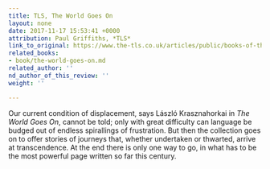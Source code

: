 ```yaml
---
title: TLS, The World Goes On
layout: none
date: 2017-11-17 15:53:41 +0000
attribution: Paul Griffiths, *TLS*
link_to_original: https://www.the-tls.co.uk/articles/public/books-of-the-year-2017/
related_books:
- book/the-world-goes-on.md
related_author: ''
nd_author_of_this_review: ''
weight: ''

---
```

Our current condition of displacement, says László Krasznahorkai in _The World Goes On_, cannot be told; only with great difficulty can language be budged out of endless spirallings of frustration. But then the collection goes on to offer stories of journeys that, whether undertaken or thwarted, arrive at transcendence. At the end there is only one way to go, in what has to be the most powerful page written so far this century.
